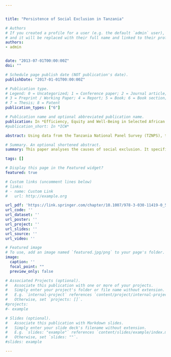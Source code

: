```yaml
---


title: "Persistence of Social Exclusion in Tanzania"

# Authors
# If you created a profile for a user (e.g. the default `admin` user), write the username (folder name) here
# and it will be replaced with their full name and linked to their profile.
authors:
- admin


date: "2013-07-01T00:00:00Z"
doi: ""

# Schedule page publish date (NOT publication's date).
publishDate: "2017-01-01T00:00:00Z"

# Publication type.
# Legend: 0 = Uncategorized; 1 = Conference paper; 2 = Journal article;
# 3 = Preprint / Working Paper; 4 = Report; 5 = Book; 6 = Book section;
# 7 = Thesis; 8 = Patent
publication_types: ["6"]

# Publication name and optional abbreviated publication name.
publication: In *Efficiency, Equity and Well-Being in Selected African Countries*
#publication_short: In *ICW*

abstract: Using data from the Tanzania National Panel Survey (TZNPS), this paper provides new evidence on the state of social exclusion in Tanzania. Using both descriptive and econometric analyses, results show that, social exclusion in Tanzania is relatively high. Over the period of study, about 98% of the sample have experienced social exclusion at least once over the entire period. It’s only about 4% of the population under study that has never experienced social exclusion over the period under study. Regardless of this high proportions of individuals experiencing social exclusion, results also show that not all individuals are excluded through their entire period. This suggests that, there is some degree of movement between individuals who become socially excluded and those who move out of social exclusion in Tanzania. Results suggest that social exclusion dynamics in Tanzania is to a large extent triggered by observed characteristics (economic adversities) as compared to unobserved heterogeneity. These results can help to formulate and improve policies which are directed toward poverty reduction and social exclusion. In particular, it can assist in the process of proposing policies which will both help to get people out of social exclusion or prevent people from being socially excluded.

# Summary. An optional shortened abstract.
summary: This paper analyses the causes of social exclusion. It specifically explores the reasons why an individual experiences social exclusion today on the assumption that this may lead to similar experiences in the future. Results show that economic  social exclusion is still very large and highly persistent over time. Results show that, social exclusion in Tanzania is relatively high. Results suggest that social exclusion dynamics in Tanzania is to a large extent triggered by observed characteristics (economic adversities) as compared to unobserved heterogeneity. These results can help to formulate and improve policies which are directed toward poverty reduction and social exclusion.

tags: []

# Display this page in the Featured widget?
featured: true

# Custom links (uncomment lines below)
# links:
# - name: Custom Link
#   url: http://example.org

url_pdf: 'https://link.springer.com/chapter/10.1007/978-3-030-11419-0_5'
url_code: ''
url_dataset: ''
url_poster: ''
url_project: ''
url_slides: ''
url_source: ''
url_video: ''

# Featured image
# To use, add an image named `featured.jpg/png` to your page's folder.
image:
  caption: ''
  focal_point: ""
  preview_only: false

# Associated Projects (optional).
#   Associate this publication with one or more of your projects.
#   Simply enter your project's folder or file name without extension.
#   E.g. `internal-project` references `content/project/internal-project/index.md`.
#   Otherwise, set `projects: []`.
#projects:
#- example

# Slides (optional).
#   Associate this publication with Markdown slides.
#   Simply enter your slide deck's filename without extension.
#   E.g. `slides: "example"` references `content/slides/example/index.md`.
#   Otherwise, set `slides: ""`.
#slides: example

---
```

